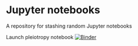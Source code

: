 # Jupyter notebooks

A repository for stashing random Jupyter notebooks


 Launch pleiotropy notebook [![Binder](https://mybinder.org/badge_logo.svg)](https://mybinder.org/v2/gh/jmason-ebi/notebooks/master?filepath=20210520_Plietropy-coocurrence-backup20210630.ipynb)
